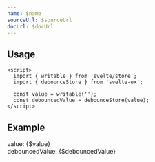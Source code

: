 ```yaml
---
name: $name
sourceUrl: $sourceUrl
docUrl: $docUrl
---
```


<script lang="ts">
  import { writable } from 'svelte/store';

	import Preview from '$lib/components/Preview.svelte';
	import TextField from '$lib/components/TextField.svelte';

	import debounceStore from '$lib/stores/debounceStore';

  const value = writable(null);
  const debouncedValue = debounceStore(value)
</script>

## Usage

```svelte
<script>
  import { writable } from 'svelte/store';
  import { debounceStore } from 'svelte-ux';

  const value = writable('');
  const debouncedValue = debounceStore(value);
</script>
```

## Example

<Preview>
  <TextField bind:value={$value} />
  <div>value: {$value}</div>
  <div>debouncedValue: {$debouncedValue}</div>
</Preview>
